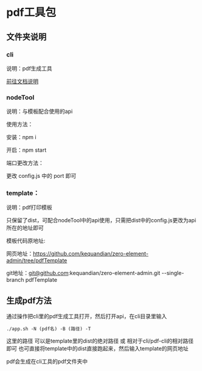 # pdf工具包
## 文件夹说明

### cli
说明：pdf生成工具

[前往文档说明](./cli/README.md)

### nodeTool
说明：与模板配合使用的api

使用方法：

安装：npm i

开启：npm start

端口更改方法：

更改 config.js 中的 port 即可

### template：

说明：pdf打印模板

只保留了dist，可配合nodeTool中的api使用，只需把dist中的config.js更改为api所在的地址即可

模板代码原地址:

网页地址：https://github.com/kequandian/zero-element-admin/tree/pdfTemplate

git地址：git@github.com:kequandian/zero-element-admin.git --single-branch pdfTemplate

## 生成pdf方法

通过操作把cli里的pdf生成工具打开，然后打开api，在cli目录里输入
```
./app.sh -N (pdf名) -B (路径) -T
```
这里的路径 可以是template里的dist的绝对路径 或 相对于cli/pdf-cli的相对路径即可 也可直接将template中的dist直接跑起来，然后输入template的网页地址

pdf会生成在cli工具的pdf文件夹中